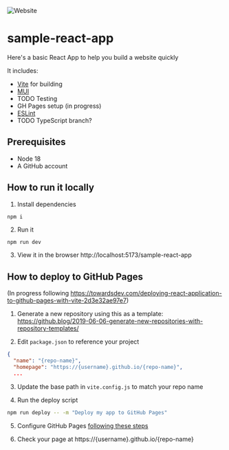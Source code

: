 ![Website](https://img.shields.io/website?style=for-the-badge&url=https%3A%2F%2Fwomenwhocode.tokyo%2Fsample-react-app%2F)

# sample-react-app

Here's a basic React App to help you build a website quickly

It includes:
- [Vite](https://vitejs.dev/) for building
- [MUI](https://mui.com/)
- TODO Testing
- GH Pages setup (in progress)
- [ESLint](https://eslint.org/)
- TODO TypeScript branch?

## Prerequisites
- Node 18
- A GitHub account

## How to run it locally

1. Install dependencies
```sh
npm i
```

2. Run it
```
npm run dev
```

3. View it in the browser http://localhost:5173/sample-react-app

## How to deploy to GitHub Pages 

(In progress following https://towardsdev.com/deploying-react-application-to-github-pages-with-vite-2d3e32ae97e7)

1. Generate a new repository using this as a template: https://github.blog/2019-06-06-generate-new-repositories-with-repository-templates/

2. Edit `package.json` to reference your project 
```json
{
  "name": "{repo-name}",
  "homepage": "https://{username}.github.io/{repo-name}",
  ...
```

3. Update the base path in `vite.config.js` to match your repo name

4. Run the deploy script
```sh
npm run deploy -- -m "Deploy my app to GitHub Pages"
```

5. Configure GitHub Pages [following these steps](https://github.com/gitname/react-gh-pages#8-configure-github-pages)

6. Check your page at https://{username}.github.io/{repo-name}
